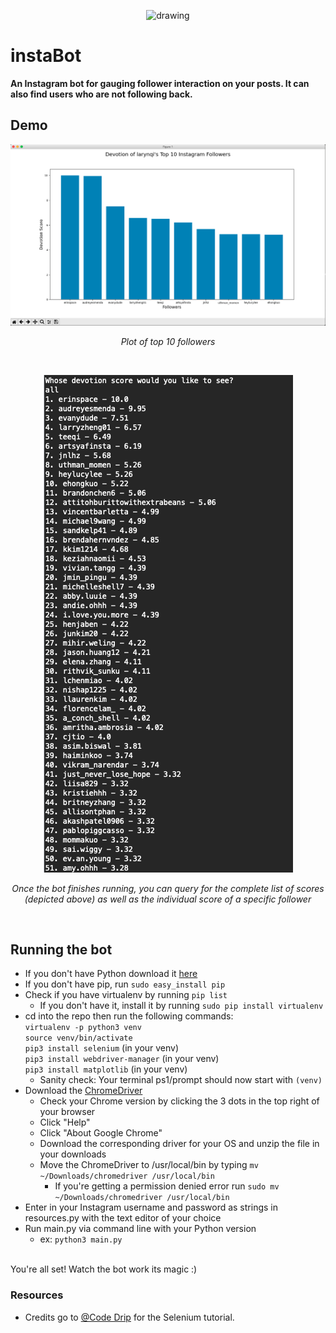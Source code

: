 <p align="center"><img src="https://upload.wikimedia.org/wikipedia/commons/thumb/e/e7/Instagram_logo_2016.svg/1200px-Instagram_logo_2016.svg.png" alt="drawing" width="100"/></p>

# instaBot 
**An Instagram bot for gauging follower interaction on your posts. It can also find users who are not following back.**

## Demo
<p align="center"><img src="./assets/graph.png" alt="graph"/>
  <p align="center"><i>Plot of top 10 followers</i></p><br/>
</p>
<p align="center"><img src="./assets/terminal2.png" alt="graph"/>
  <p align="center"><i>Once the bot finishes running, you can query for the complete list of scores (depicted above) as well as the individual score of a specific follower</i></p><br/>
</p>

## Running the bot
- If you don't have Python download it [here](https://www.python.org/downloads/)
- If you don't have pip, run `sudo easy_install pip`
- Check if you have virtualenv by running `pip list`
  - If you don't have it, install it by running `sudo pip install virtualenv`
- cd into the repo then run the following commands: <br/>
`virtualenv -p python3 venv` <br/>
`source venv/bin/activate` <br/>
`pip3 install selenium` (in your venv) <br/>
`pip3 install webdriver-manager` (in your venv) <br/>
`pip3 install matplotlib` (in your venv) <br/>
  - Sanity check: Your terminal ps1/prompt should now start with `(venv)`
- Download the [ChromeDriver](https://chromedriver.chromium.org/downloads)
  - Check your Chrome version by clicking the 3 dots in the top right of your browser 
  - Click "Help"
  - Click "About Google Chrome"
  - Download the corresponding driver for your OS and unzip the file in your downloads
  - Move the ChromeDriver to /usr/local/bin by typing `mv ~/Downloads/chromedriver /usr/local/bin`
    - If you're getting a permission denied error run `sudo mv ~/Downloads/chromedriver /usr/local/bin`
- Enter in your Instagram username and password as strings in resources.py with the text editor of your choice
- Run main.py via command line with your Python version
  - ex: `python3 main.py` <br/>
  <br/>
You're all set! Watch the bot work its magic :)

### Resources
  - Credits go to [@Code Drip](https://www.youtube.com/watch?v=d2GBO_QjRlo&) for the Selenium tutorial.
